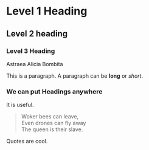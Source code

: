 # Level 1 Heading

## Level 2 heading 

### Level 3 Heading
Astraea Alicia Bombita 


This is a paragraph. A paragraph can be **long** or *short*. 

### We can put Headings anywhere

It is useful.


>Woker bees can leave,  
>Even drones can fly away  
>The queen is their slave.  

Quotes are cool.